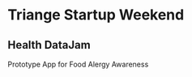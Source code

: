 Triange Startup Weekend
=======================
Health DataJam
--------------
Prototype App for Food Alergy Awareness
